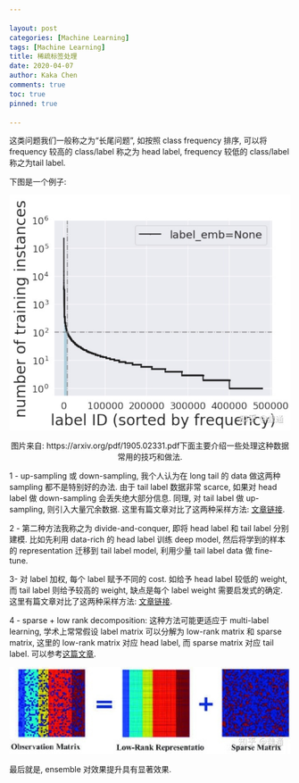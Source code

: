 ```yaml
---

layout: post
categories: [Machine Learning]
tags: [Machine Learning]
title: 稀疏标签处理
date: 2020-04-07
author: Kaka Chen
comments: true
toc: true
pinned: true

---
```


这类问题我们一般称之为“长尾问题”, 如按照 class frequency 排序, 可以将 frequency 较高的 class/label 称之为 head label, frequency 较低的 class/label 称之为tail label. 

下图是一个例子:

![](https://raw.githubusercontent.com/kakack/kakack.github.io/master/_images/20200407-1.jpg)

<center>图片来自: https://arxiv.org/pdf/1905.02331.pdf下面主要介绍一些处理这种数据常用的技巧和做法.</center>


1 - up-sampling 或 down-sampling, 我个人认为在 long tail 的 data 做这两种 sampling 都不是特别好的办法. 由于 tail label 数据非常 scarce, 如果对 head label 做 down-sampling 会丢失绝大部分信息. 同理, 对 tail label 做 up-sampling, 则引入大量冗余数据. 这里有篇文章对比了这两种采样方法: [文章链接](https://link.zhihu.com/?target=https%3A//papers.nips.cc/paper/7278-learning-to-model-the-tail.pdf).

2 - 第二种方法我称之为 divide-and-conquer, 即将 head label 和 tail label 分别建模. 比如先利用 data-rich 的 head label 训练 deep model, 然后将学到的样本的 representation 迁移到 tail label model, 利用少量 tail label data 做 fine-tune.

3- 对 label 加权, 每个 label 赋予不同的 cost. 如给予 head label 较低的 weight, 而 tail label 则给予较高的 weight, 缺点是每个 label weight 需要启发式的确定. 这里有篇文章对比了这两种采样方法: [文章链接](https://link.zhihu.com/?target=http%3A//manikvarma.org/pubs/prabhu18.pdf). 

4 - sparse + low rank decomposition: 这种方法可能更适应于 multi-label learning, 学术上常常假设 label matrix 可以分解为 low-rank matrix 和 sparse matrix, 这里的 low-rank matrix 对应 head label, 而 sparse matrix 对应 tail label. 可以参考[这篇文章](https://link.zhihu.com/?target=http%3A//www.kdd.org/kdd2016/papers/files/Paper_995.pdf).

![](https://raw.githubusercontent.com/kakack/kakack.github.io/master/_images/20200407-2.jpg)

最后就是, ensemble 对效果提升具有显著效果. 